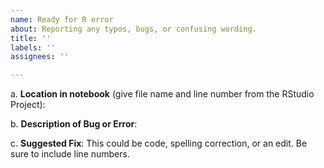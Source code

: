 ```yaml
---
name: Ready for R error
about: Reporting any typos, bugs, or confusing wording.
title: ''
labels: ''
assignees: ''

---
```


a. **Location in notebook** (give file name and line number from the RStudio Project): 


b. **Description of Bug or Error**: 


c. **Suggested Fix**: This could be code, spelling correction, or an edit. Be sure to include line numbers.
